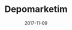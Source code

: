 ---
title: 'Depomarketim'
description: <p>asdasdasdsad</p>
address: disleksidernegi.com
url: https://disleksidernegi.com
date: 2017-11-09
image: /images/projects/disleksidernegi.png
---